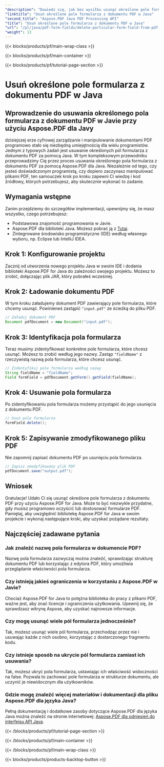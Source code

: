 ```yaml
---
"description": "Dowiedz się, jak bez wysiłku usunąć określone pole formularza z dokumentu PDF w Javie dzięki Aspose.PDF dla Javy. Dostarczono przewodnik krok po kroku i kod źródłowy."
"linktitle": "Usuń określone pole formularza z dokumentu PDF w Java"
"second_title": "Aspose.PDF Java PDF Processing API"
"title": "Usuń określone pole formularza z dokumentu PDF w Java"
"url": "/pl/java/pdf-form-fields/delete-particular-form-field-from-pdf-document-in-java/"
"weight": 13
---
```


{{< blocks/products/pf/main-wrap-class >}}

{{< blocks/products/pf/main-container >}}

{{< blocks/products/pf/tutorial-page-section >}}

# Usuń określone pole formularza z dokumentu PDF w Java


## Wprowadzenie do usuwania określonego pola formularza z dokumentu PDF w Javie przy użyciu Aspose.PDF dla Javy

dzisiejszej erze cyfrowej zarządzanie i manipulowanie dokumentami PDF programowo stało się niezbędną umiejętnością dla wielu programistów. Jednym z typowych zadań jest usuwanie określonych pól formularza z dokumentu PDF za pomocą Java. W tym kompleksowym przewodniku przeprowadzimy Cię przez proces usuwania określonego pola formularza z dokumentu PDF za pomocą Aspose.PDF dla Java. Niezależnie od tego, czy jesteś doświadczonym programistą, czy dopiero zaczynasz manipulować plikami PDF, ten samouczek krok po kroku zapewni Ci wiedzę i kod źródłowy, których potrzebujesz, aby skutecznie wykonać to zadanie.

## Wymagania wstępne

Zanim przejdziemy do szczegółów implementacji, upewnijmy się, że masz wszystko, czego potrzebujesz:

- Podstawowa znajomość programowania w Javie.
- Aspose.PDF dla biblioteki Java. Możesz pobrać ją z [Tutaj](https://releases.aspose.com/pdf/java/).
- Zintegrowane środowisko programistyczne (IDE) według własnego wyboru, np. Eclipse lub IntelliJ IDEA.

## Krok 1: Konfigurowanie projektu

Zacznij od utworzenia nowego projektu Java w swoim IDE i dodania biblioteki Aspose.PDF for Java do zależności swojego projektu. Możesz to zrobić, dołączając plik JAR, który pobrałeś wcześniej.

## Krok 2: Ładowanie dokumentu PDF

W tym kroku załadujemy dokument PDF zawierający pole formularza, które chcemy usunąć. Powinieneś zastąpić `"input.pdf"` ze ścieżką do pliku PDF.

```java
// Załaduj dokument PDF
Document pdfDocument = new Document("input.pdf");
```

## Krok 3: Identyfikacja pola formularza

Teraz musimy zidentyfikować konkretne pole formularza, które chcesz usunąć. Możesz to zrobić według jego nazwy. Zastąp `"fieldName"` z rzeczywistą nazwą pola formularza, które chcesz usunąć.

```java
// Zidentyfikuj pole formularza według nazwy
String fieldName = "fieldName";
Field formField = pdfDocument.getForm().getField(fieldName);
```

## Krok 4: Usuwanie pola formularza

Po zidentyfikowaniu pola formularza możemy przystąpić do jego usunięcia z dokumentu PDF.

```java
// Usuń pole formularza
formField.delete();
```

## Krok 5: Zapisywanie zmodyfikowanego pliku PDF

Nie zapomnij zapisać dokumentu PDF po usunięciu pola formularza.

```java
// Zapisz zmodyfikowany plik PDF
pdfDocument.save("output.pdf");
```

## Wniosek

Gratulacje! Udało Ci się usunąć określone pole formularza z dokumentu PDF przy użyciu Aspose.PDF for Java. Może to być niezwykle przydatne, gdy musisz programowo oczyścić lub dostosować formularze PDF. Pamiętaj, aby uwzględnić bibliotekę Aspose.PDF for Java w swoim projekcie i wykonaj następujące kroki, aby uzyskać pożądane rezultaty.

## Najczęściej zadawane pytania

### Jak znaleźć nazwę pola formularza w dokumencie PDF?

Nazwę pola formularza zazwyczaj można znaleźć, sprawdzając strukturę dokumentu PDF lub korzystając z edytora PDF, który umożliwia przeglądanie właściwości pola formularza.

### Czy istnieją jakieś ograniczenia w korzystaniu z Aspose.PDF w Javie?

Chociaż Aspose.PDF for Java to potężna biblioteka do pracy z plikami PDF, ważne jest, aby znać licencje i ograniczenia użytkowania. Upewnij się, że sprawdzasz witrynę Aspose, aby uzyskać najnowsze informacje.

### Czy mogę usunąć wiele pól formularza jednocześnie?

Tak, możesz usunąć wiele pól formularza, przechodząc przez nie i usuwając każde z nich osobno, korzystając z dostarczonego fragmentu kodu.

### Czy istnieje sposób na ukrycie pól formularza zamiast ich usuwania?

Tak, możesz ukryć pola formularza, ustawiając ich właściwość widoczności na false. Pozwala to zachować pole formularza w strukturze dokumentu, ale uczynić je niewidocznym dla użytkowników.

### Gdzie mogę znaleźć więcej materiałów i dokumentacji dla pliku Aspose.PDF dla języka Java?

Pełną dokumentację i dodatkowe zasoby dotyczące Aspose.PDF dla języka Java można znaleźć na stronie internetowej: [Aspose.PDF dla odniesień do interfejsu API Java](https://reference.aspose.com/pdf/java/).

{{< /blocks/products/pf/tutorial-page-section >}}

{{< /blocks/products/pf/main-container >}}

{{< /blocks/products/pf/main-wrap-class >}}

{{< blocks/products/products-backtop-button >}}